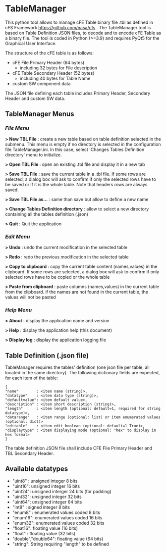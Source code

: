 # TableManager
This python tool allows to manage cFE Table binary file .tbl as defined in cFS Framework https://github.com/nasa/cfs .
The TableManager tool is based on Table Definition JSON files, to decode and to encode cFE Table as a binary file.
The tool is coded in Python (>=3.9) and requires PyQt5 for the Graphical User Interface.

The structure of the cFE table is as follows:
- cFE File Primary Header (64 bytes)
  - including 32 bytes for File description
- cFE Table Secondary Header (52 bytes)
  - including 40 bytes for Table Name
- custom SW component data

The JSON file defining each table includes Primary Header, Secondary Header and custom SW data.

## TableManager Menus
### *File Menu*

**> New TBL File** 
: create a new table based on table definition selected in the submenu.
This menu is empty if no directory is selected in the configuration file
TableManager.ini.
In this case, select 'Changes Tables Definition directory' menu to initialize.

**> Open TBL File** 
: open an existing .tbl file and display it in a new tab

**> Save TBL File** 
: save the current table in a .tbl file.
If some rows are selected, a dialog box will ask to confirm
if only the selected rows have to be saved or if it is the whole table.
Note that headers rows are always saved.

**> Save TBL File as...** 
: same than save but allow to define a new name

**> Change Tables Definition directory** 
: allow to select a new directory containing all the tables definition (.json)

**> Quit** 
: Quit the application

### *Edit Menu*

**> Undo** 
: undo the current modification in the selected table

**> Redo** 
: redo the previous modification in the selected table

**> Copy to clipboard** 
: copy the current table content (names,values) in the clipboard. 
If some rows are selected, a dialog box will ask to confirm 
if only selected rows have to be copied or the whole table

**> Paste from clipboard**
: paste columns (names,values) in the current table from the clipboard.
if the names are not found in the current table, the values will not be pasted

### *Help Menu*

**> About** 
: display the application name and version

**> Help** 
: display the application help (this document)

**> Display log** 
: display the application logging file

## Table Definition (.json file)
TableManager requires the tables' definition (one json file per table, all located in the same directory).
The following dictionary fields are expected, for each item of the table:
```
{
"name"        : <item name (string)>,
"datatype"    : <item data type (string)>,
"defaultvalue": <item default value>,
"description" : <item short description (string)>,
"length"      : <item length (optional: default=1, required for string datatype)>,
"datarange"   : <item range (optional: list) or item enumerated values (optional: dict)>
"editable"    : <item edit boolean (optional: default=1 True)>,
"displaytype" : <item displaying mode (optional: "hex" to display in hex format>
}
```
The table definition JSON file shall include CFE File Primary Header and TBL Secondary Header.

Available datatypes
-------------------
* "uint8" : unsigned integer 8 bits
* "uint16": unsigned integer 16 bits
* "uint24": unsigned interger 24 bits (for padding) 
* "uint32": unsigned integer 32 bits
* "uint64": unsigned integer 64 bits
* "int8"  : signed integer 8 bits
* "enum8" : enumerated values coded 8 bits
* "enum16": enumerated values coded 16 bits
* "enum32": enumerated values coded 32 bits
* "float16": floating value (16 bits)
* "float" : floating value (32 bits)
* "double","double64": floating value (64 bits)
* "string": String requiring "length" to be defined
